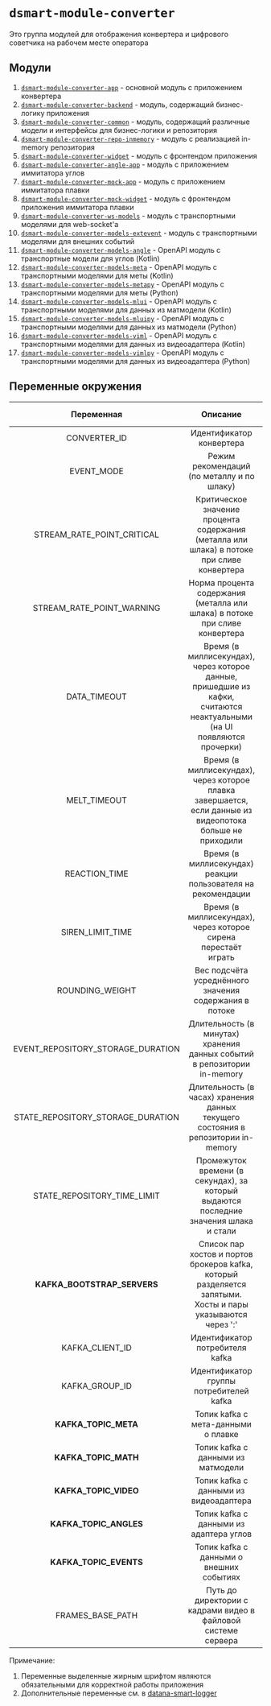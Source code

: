 # `dsmart-module-converter`

Это группа модулей для отображения конвертера и цифрового советчика на рабочем месте оператора

## Модули
1. [`dsmart-module-converter-app`](dsmart-module-converter-app/README.md) - основной модуль с приложением конвертера
2. [`dsmart-module-converter-backend`](dsmart-module-converter-backend/README.md) - модуль, содержащий бизнес-логику приложения 
3. [`dsmart-module-converter-common`](dsmart-module-converter-common/README.md) - модуль, содержащий различные модели и интерфейсы для бизнес-логики и репозитория
4. [`dsmart-module-converter-repo-inmemory`](dsmart-module-converter-repo-inmemory/README.md) - модуль с реализацией in-memory репозитория
5. [`dsmart-module-converter-widget`](dsmart-module-converter-widget/README.md) - модуль с фронтендом приложения 
6. [`dsmart-module-converter-angle-app`](dsmart-module-converter-angle-app/README.md) - модуль с приложением иммитатора углов
7. [`dsmart-module-converter-mock-app`](dsmart-module-converter-mock-app/README.md) - модуль с приложением иммитатора плавки
8. [`dsmart-module-converter-mock-widget`](dsmart-module-converter-mock-widget/README.md) - модуль с фронтендом приложения иммитатора плавки
9. [`dsmart-module-converter-ws-models`](dsmart-module-converter-ws-models/README.md) - модуль с транспортными моделями для web-socket'а
10. [`dsmart-module-converter-models-extevent`](dsmart-module-converter-models-extevent/README.md) - модуль с транспортными моделями для внешних событий
11. [`dsmart-module-converter-models-angle`](dsmart-module-converter-models-angle/README.md) - OpenAPI модуль с транспортные модели для углов (Kotlin)
12. [`dsmart-module-converter-models-meta`](dsmart-module-converter-models-meta/README.md) - OpenAPI модуль с транспортными моделями для меты (Kotlin)
13. [`dsmart-module-converter-models-metapy`](dsmart-module-converter-models-metapy/README.md) - OpenAPI модуль с транспортными моделями для меты (Python) 
14. [`dsmart-module-converter-models-mlui`](dsmart-module-converter-models-mlui/README.md) - OpenAPI модуль с транспортными моделями для данных из матмодели (Kotlin)
15. [`dsmart-module-converter-models-mluipy`](dsmart-module-converter-models-mluipy/README.md) - OpenAPI модуль с транспортными моделями для данных из матмодели (Python)
16. [`dsmart-module-converter-models-viml`](dsmart-module-converter-models-viml/README.md) - OpenAPI модуль с транспортными моделями для данных из видеоадаптера (Kotlin)
17. [`dsmart-module-converter-models-vimlpy`](dsmart-module-converter-models-vimlpy/README.md) - OpenAPI модуль с транспортными моделями для данных из видеоадаптера (Python)

## Переменные окружения

| Переменная | Описание | По умолчанию | Пример |
|:----------:|:--------:|:------------:|:------:|
|CONVERTER_ID|Идентификатор конвертера|converter1|converter9| 
|EVENT_MODE|Режим рекомендаций (по металлу и по шлаку)|STEEL|STEEL или SLAG| 
|STREAM_RATE_POINT_CRITICAL|Критическое значение процента содержания (металла или шлака) в потоке при сливе конвертера|0.15|0.17|
|STREAM_RATE_POINT_WARNING|Норма процента содержания (металла или шлака) в потоке при сливе конвертера|0.1|0.05|
|DATA_TIMEOUT|Время (в миллисекундах), через которое данные, пришедшие из кафки, считаются неактуальными (на UI появляются прочерки)|3000|5000|
|MELT_TIMEOUT|Время (в миллисекундах), через которое плавка завершается, если данные из видеопотока больше не приходили|10000|7000|
|REACTION_TIME|Время (в миллисекундах) реакции пользователя на рекомендации|3000|5000|
|SIREN_LIMIT_TIME|Время (в миллисекундах), через которое сирена перестаёт играть|3000|10000|
|ROUNDING_WEIGHT|Вес подсчёта усреднённого значения содержания в потоке|0.1|0.05|
|EVENT_REPOSITORY_STORAGE_DURATION|Длительность (в минутах) хранения данных событий в репозитории in-memory|10|15|
|STATE_REPOSITORY_STORAGE_DURATION|Длительность (в часах) хранения данных текущего состояния в репозитории in-memory|2|3|
|STATE_REPOSITORY_TIME_LIMIT|Промежуток времени (в секундах), за который выдаются последние значения шлака и стали|60|75|
|<b>KAFKA_BOOTSTRAP_SERVERS</b>|Список пар хостов и портов брокеров kafka, который разделяется запятыми. Хосты и пары указываются через ':'|-|172.16.0.1:9092,172.16.0.2:9092,172.16.0.3:9092|
|KAFKA_CLIENT_ID|Идентификатор потребителя kafka|ui-client-kafka|client-1|
|KAFKA_GROUP_ID|Идентификатор группы потребителей kafka|ui-converter|group-1|
|<b>KAFKA_TOPIC_META</b>|Топик kafka с мета-данными о плавке|converter-meta|converter-meta|
|<b>KAFKA_TOPIC_MATH</b>|Топик kafka с данными из матмодели|converter-math|converter-math|
|<b>KAFKA_TOPIC_VIDEO</b>|Топик kafka с данными из видеоадаптера|converter-video|converter-video|
|<b>KAFKA_TOPIC_ANGLES</b>|Топик kafka с данными из адаптера углов|converter-angles|converter-angles|
|<b>KAFKA_TOPIC_EVENTS</b>|Топик kafka с данными о внешних событиях|converter-events|converter-events|
|FRAMES_BASE_PATH|Путь до директории с кадрами видео в файловой системе сервера|frames/|path/to/frames|
Примечание: 
1. Переменные выделенные жирным шрифтом являются обязательными для корректной работы приложения
2. Дополнительные переменные см. в [datana-smart-logger](https://gitlab.dds.lanit.ru/datana_smart/datana-smart-common/datana-smart-logging#%D0%BF%D0%B5%D1%80%D0%B5%D0%BC%D0%B5%D0%BD%D0%BD%D1%8B%D0%B5-%D0%BE%D0%BA%D1%80%D1%83%D0%B6%D0%B5%D0%BD%D0%B8%D1%8F-%D1%84%D0%B0%D0%B9%D0%BB%D0%B0-logbackxml)


